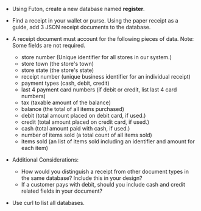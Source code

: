 

- Using Futon, create a new database named **register**.
- Find a receipt in your wallet or purse.  Using the paper receipt as a guide, add 3 JSON receipt documents to the database.   
- A receipt document must account for the following pieces of data.  Note: Some fields are not required.  
  - store number  (Unique identifier for all stores in our system.)
  - store town (the store's town)
  - store state (the store's state)
  - receipt number (unique business identifier for an individual receipt)
  - payment types (cash, debit, credit)
  - last 4 payment card numbers (if debit or credit, list last 4 card numbers)
  - tax (taxable amount of the balance)
  - balance (the total of all items purchased)
  - debit (total amount placed on debit card, if used.)
  - credit (total amount placed on credit card, if used.)
  - cash (total amount paid with cash, if used.)
  - number of items sold (a total count of all items sold)
  - items sold (an list of items sold including an identifier and amount for each item)

- Additional  Considerations:
  - How would you distinguish a receipt from other document types in the same database?  Include this in your design?
  - If a customer pays with debit, should you include cash and credit related fields in your document?


- Use curl to list all databases.
